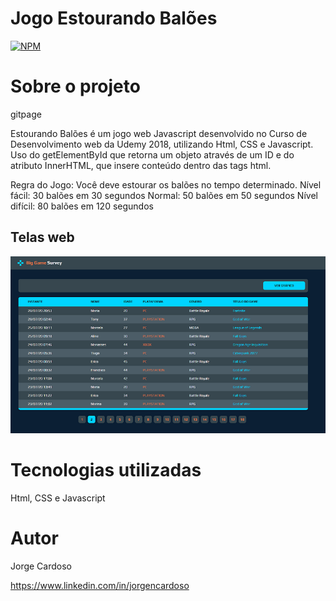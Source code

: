 # Jogo Estourando Balões
[![NPM](https://img.shields.io/npm/l/react)](https://github.com/JORGECARDOSODEV/jogobaloes/blob/main/LICENSE) 

# Sobre o projeto

gitpage

Estourando Balões é um jogo web Javascript desenvolvido no Curso de Desenvolvimento web da Udemy 2018, utilizando Html, CSS e Javascript. 
Uso do getElementById que retorna um objeto através de um ID e do atributo InnerHTML, que insere conteúdo dentro das tags html.

Regra do Jogo:
Você deve estourar os balões no tempo determinado.
Nível fácil: 30 balões em 30 segundos
Normal: 50 balões em 50 segundos 
Nível difícil: 80 balões em 120 segundos


## Telas web
![Web 1](https://github.com/acenelio/assets/raw/main/sds1/web1.png)

# Tecnologias utilizadas
Html, CSS e Javascript

# Autor

Jorge Cardoso

https://www.linkedin.com/in/jorgencardoso






